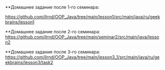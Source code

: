**Домашнее задание после 1-го семинара:

https://github.com/ilrnd/OOP_Java/tree/main/lesson1/src/main/java/ru/geekbrains/lesson1

**Домашнее задание после 2-го семинара:
https://github.com/ilrnd/OOP_Java/tree/main/seminar2/src/main/java/lesson2

**Домашнее задание после 3-го семинара:
https://github.com/ilrnd/OOP_Java/tree/main/lesson3_1/src/main/java/ru/geekbrains/lesson3/task2